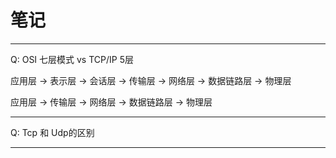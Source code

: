 
# 笔记

---

Q: OSI 七层模式 vs TCP/IP 5层

应用层 -> 表示层 -> 会话层 -> 传输层 -> 网络层 -> 数据链路层 -> 物理层

应用层 -> 传输层 -> 网络层 -> 数据链路层 -> 物理层

---
Q: Tcp 和 Udp的区别



---

